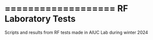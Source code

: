 ===================
RF Laboratory Tests
===================

Scripts and results from RF tests made in AIUC Lab during winter 2024
